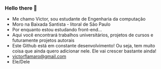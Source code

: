 ### Hello there 👋

- Me chamo Victor, sou estudante de Engenharia da computação
- Moro na Baixada Santista - litoral de São Paulo
- Por enquanto estou estudando front-end...
- Aqui você encontrará trabalhos universitários, projetos de cursos e futuramente projetos autorais
- Este Github está em constante desenvolvimento! Ou seja, tem muito coisa que ainda quero adicionar nele. Ele vai crescer bastante ainda!
- victorflamaro@gmail.com
- Ele/Dele




  
